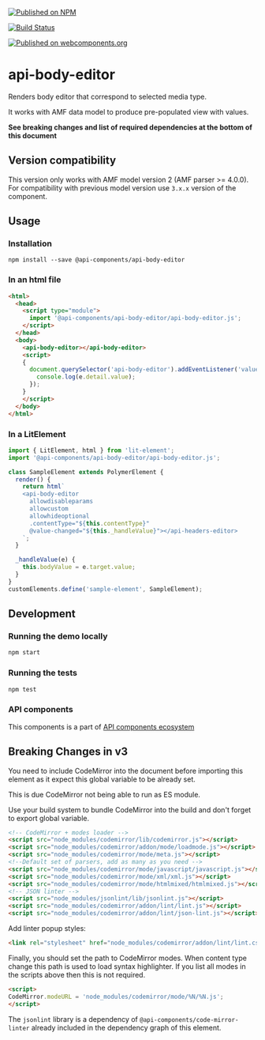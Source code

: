 [![Published on NPM](https://img.shields.io/npm/v/@api-components/api-body-editor.svg)](https://www.npmjs.com/package/@api-components/api-body-editor)

[![Build Status](https://travis-ci.org/advanced-rest-client/api-url-data-model.svg?branch=stage)](https://travis-ci.org/advanced-rest-client/api-body-editor)

[![Published on webcomponents.org](https://img.shields.io/badge/webcomponents.org-published-blue.svg)](https://www.webcomponents.org/element/advanced-rest-client/api-body-editor)

# api-body-editor

Renders body editor that correspond to selected media type.

It works with AMF data model to produce pre-populated view with values.

**See breaking changes and list of required dependencies at the bottom of this document**

## Version compatibility

This version only works with AMF model version 2 (AMF parser >= 4.0.0).
For compatibility with previous model version use `3.x.x` version of the component.

## Usage

### Installation
```
npm install --save @api-components/api-body-editor
```

### In an html file

```html
<html>
  <head>
    <script type="module">
      import '@api-components/api-body-editor/api-body-editor.js';
    </script>
  </head>
  <body>
    <api-body-editor></api-body-editor>
    <script>
    {
      document.querySelector('api-body-editor').addEventListener('value-changed', (e) => {
        console.log(e.detail.value);
      });
    }
    </script>
  </body>
</html>
```

### In a LitElement

```js
import { LitElement, html } from 'lit-element';
import '@api-components/api-body-editor/api-body-editor.js';

class SampleElement extends PolymerElement {
  render() {
    return html`
    <api-body-editor
      allowdisableparams
      allowcustom
      allowhideoptional
      .contentType="${this.contentType}"
      @value-changed="${this._handleValue}"></api-headers-editor>
    `;
  }

  _handleValue(e) {
    this.bodyValue = e.target.value;
  }
}
customElements.define('sample-element', SampleElement);
```

## Development

### Running the demo locally

```sh
npm start
```

### Running the tests
```sh
npm test
```

### API components

This components is a part of [API components ecosystem](https://elements.advancedrestclient.com/)

## Breaking Changes in v3

You need to include CodeMirror into the document before importing this element
as it expect this global variable to be already set.

This is due CodeMirror not being able to run as ES module.

Use your build system to bundle CodeMirror into the build and don't forget to export global variable.

```html
<!-- CodeMirror + modes loader -->
<script src="node_modules/codemirror/lib/codemirror.js"></script>
<script src="node_modules/codemirror/addon/mode/loadmode.js"></script>
<script src="node_modules/codemirror/mode/meta.js"></script>
<!--Default set of parsers, add as many as you need -->
<script src="node_modules/codemirror/mode/javascript/javascript.js"></script>
<script src="node_modules/codemirror/mode/xml/xml.js"></script>
<script src="node_modules/codemirror/mode/htmlmixed/htmlmixed.js"></script>
<!-- JSON linter -->
<script src="node_modules/jsonlint/lib/jsonlint.js"></script>
<script src="node_modules/codemirror/addon/lint/lint.js"></script>
<script src="node_modules/codemirror/addon/lint/json-lint.js"></script>
```

Add linter popup styles:

```html
<link rel="stylesheet" href="node_modules/codemirror/addon/lint/lint.css" />
```

Finally, you should set the path to CodeMirror modes. When content type change
this path is used to load syntax highlighter. If you list all modes in the scripts
above then this is not required.

```html
<script>
CodeMirror.modeURL = 'node_modules/codemirror/mode/%N/%N.js';
</script>
```

The `jsonlint` library is a dependency of `@api-components/code-mirror-linter`
already included in the dependency graph of this element.
